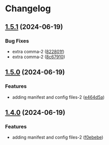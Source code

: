 # Changelog

## [1.5.1](https://github.com/parthpatel16/poc-release-please/compare/kubernetes-policies-v1.5.0...kubernetes-policies-v1.5.1) (2024-06-19)


### Bug Fixes

* extra comma-2 ([822801f](https://github.com/parthpatel16/poc-release-please/commit/822801fa7905b2592ef6506b60da75436a20d44c))
* extra comma-2 ([8c67910](https://github.com/parthpatel16/poc-release-please/commit/8c67910916d0db487d7e3c18c50f0bb1682823f1))

## [1.5.0](https://github.com/parthpatel16/poc-release-please/compare/kubernetes-policies-v1.4.0...kubernetes-policies-v1.5.0) (2024-06-19)


### Features

* adding manifest and config files-2 ([e464d5a](https://github.com/parthpatel16/poc-release-please/commit/e464d5ae4d32ad87de0771d5e8503c652ddc1cf3))

## [1.4.0](https://github.com/parthpatel16/poc-release-please/compare/kubernetes-policies-v1.3.0...kubernetes-policies-v1.4.0) (2024-06-19)


### Features

* adding manifest and config files-2 ([f0ebebe](https://github.com/parthpatel16/poc-release-please/commit/f0ebebedac77e230c2c591ee898fc426af68bd9b))
